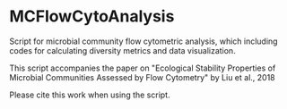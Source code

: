 # MCFlowCytoAnalysis
Script for microbial community flow cytometric analysis, which including codes for calculating diversity metrics and data visualization.

This script accompanies the paper on "Ecological Stability Properties of Microbial Communities Assessed by Flow Cytometry" by Liu et al., 2018

Please cite this work when using the script.
